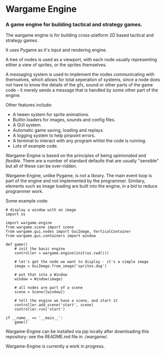 # Wargame Engine

### A game engine for building tactical and strategy games.

The wargame engine is for building cross-platform 2D based tactical and strategy games.

It uses Pygame as it's input and rendering engine.

A tree of nodes is used as a viewport, with each node usually representing either a view of sprites, or the sprites themselves.

A messaging system is used to implement the nodes communicating with themselves, which allows for total seperation of systems, since a node does not have to know the details of the gfx, sound or other parts of the game code - it merely sends a message that is handled by some other part of the engine.

Other features include:

* A tween system for sprite animations.
* Builtin loaders for images, sounds and config files.
* A GUI system.
* Automatic game saving, loading and replays.
* A logging system to help pinpoint errors.
* A terminal to interact with any program whilst the code is running.
* Lots of example code.

Wargame-Engine is based on the principles of being *opinionated* and *flexible*. There are a number of standard defaults that are usually "sensible" but all of these can be over-ridden.

Wargame-Engine, unlike Pygame, is not a library. The main event loop is part of the engine and not implemented by the programmer. Similary, elements such as image loading are built into the engine, in a bid to reduce programmer work.

Some example code:

    # display a window with an image
    import os

    import wargame.engine
    from wargame.scene import scene
    from wargame.gui.nodes import GuiImage, VerticalContainer
    from wargame.gui.containers import window

    def game()
        # init the basic engine
        controller = wargame.engine(init(os.cwd()))

        # let's get the node we want to display - it's a simple image
        image = GuiImage.from_image('sprites.dog')

        # put that into a Window
        window = Window(image)

        # all nodes are part of a scene
        scene = Scene([window])

        # tell the engine we have a scene, and start it
        controller.add_scene('start', scene)
        controller.run('start')

    if __name__ == '__main__':
        game()

Wargame-Engine can be installed via pip locally after downloading this repository: see the README.md file in ./wargame/.

Wargame-Engine is currently a work in progress.
